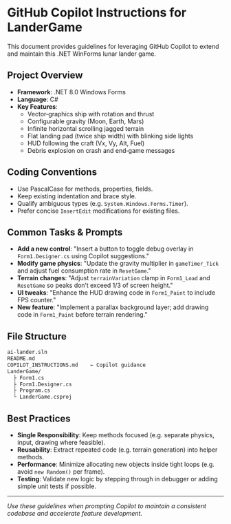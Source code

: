 # GitHub Copilot Instructions for LanderGame

This document provides guidelines for leveraging GitHub Copilot to extend and maintain this .NET WinForms lunar lander game.

## Project Overview

- **Framework**: .NET 8.0 Windows Forms
- **Language**: C#
- **Key Features**:
  - Vector‐graphics ship with rotation and thrust
  - Configurable gravity (Moon, Earth, Mars)
  - Infinite horizontal scrolling jagged terrain
  - Flat landing pad (twice ship width) with blinking side lights
  - HUD following the craft (Vx, Vy, Alt, Fuel)
  - Debris explosion on crash and end‐game messages

## Coding Conventions

- Use PascalCase for methods, properties, fields.
- Keep existing indentation and brace style.
- Qualify ambiguous types (e.g. `System.Windows.Forms.Timer`).
- Prefer concise `InsertEdit` modifications for existing files.

## Common Tasks & Prompts

- **Add a new control**: "Insert a button to toggle debug overlay in `Form1.Designer.cs` using Copilot suggestions."
- **Modify game physics**: "Update the gravity multiplier in `gameTimer_Tick` and adjust fuel consumption rate in `ResetGame`."
- **Terrain changes**: "Adjust `terrainVariation` clamp in `Form1_Load` and `ResetGame` so peaks don’t exceed 1/3 of screen height."
- **UI tweaks**: "Enhance the HUD drawing code in `Form1_Paint` to include FPS counter."
- **New feature**: "Implement a parallax background layer; add drawing code in `Form1_Paint` before terrain rendering."

## File Structure

```md
ai-lander.sln
README.md
COPILOT_INSTRUCTIONS.md    ← Copilot guidance
LanderGame/
  ├ Form1.cs
  ├ Form1.Designer.cs
  ├ Program.cs
  └ LanderGame.csproj
```

## Best Practices

- **Single Responsibility**: Keep methods focused (e.g. separate physics, input, drawing where feasible).
- **Reusability**: Extract repeated code (e.g. terrain generation) into helper methods.
- **Performance**: Minimize allocating new objects inside tight loops (e.g. avoid `new Random()` per frame).
- **Testing**: Validate new logic by stepping through in debugger or adding simple unit tests if possible.

---
*Use these guidelines when prompting Copilot to maintain a consistent codebase and accelerate feature development.*
